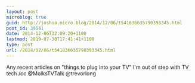```yaml
---
layout: post
microblog: true
guid: http://joshua.micro.blog/2014/12/06/t541036635790393345.html
post_id: 39581
date: 2014-12-06T12:09:20+1100
lastmod: 2019-07-30T17:41:41+1100
type: post
url: /2014/12/06/t541036635790393345.html
---
```

Any recent articles on "things to plug into your TV" I'm out of step with TV tech /cc @MolksTVTalk @trevorlong
